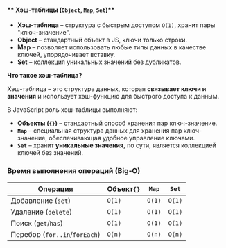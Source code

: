#### ** Хэш-таблицы (`Object`, `Map`, `Set`)**

* **Хэш-таблица** – структура с быстрым доступом `O(1)`, хранит пары "ключ-значение".
* **Object** – стандартный объект в JS, ключи только строки.
* **Map** – позволяет использовать любые типы данных в качестве ключей, упорядочивает вставку.
* **Set** – коллекция уникальных значений без дубликатов.

**Что такое хэш-таблица?**

Хэш-таблица – это структура данных, которая **связывает ключи и значения** и использует хэш-функцию для быстрого доступа к данным.

В JavaScript роль хэш-таблицы выполняют:

* **Объекты (`{}`)** – стандартный способ хранения пар ключ-значение.
* **`Map`** – специальная структура данных для хранения пар ключ-значение, обеспечивающая удобное управление ключами.
* **`Set`** – хранит **уникальные значения**, по сути, является коллекцией ключей без значений.

### **Время выполнения операций (Big-O)**


| Операция                     | Объект`{}` | `Map`  | `Set`  |
| ------------------------------------ | ---------------- | ------ | ------ |
| Добавление (`set`)         | `O(1)`           | `O(1)` | `O(1)` |
| Удаление (`delete`)          | `O(1)`           | `O(1)` | `O(1)` |
| Поиск (`get`/`has`)             | `O(1)`           | `O(1)` | `O(1)` |
| Перебор (`for..in`/`forEach`) | `O(n)`           | `O(n)` | `O(n)` |
